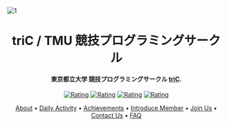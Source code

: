 ![1](https://github.com/triC-tmu/triC-tmu/assets/56724676/3d04433a-68db-4b25-a839-dc5aeceead32)
<h1 align="center">triC / TMU 競技プログラミングサークル</h1>

<h4 align="center">東京都立大学 競技プログラミングサークル <a href="http://electron.atom.io" target="_blank">triC</a>.</h4>

<p align="center">
  <a href="https://atcoder.jp/users/igeee?contestType=algo"><img src="https://badgen.org/img/atcoder/igeee/rating/algorithm?style=for-the-badge" alt="Rating" /></a>
  <a href="https://atcoder.jp/users/kya?contestType=algo"><img src="https://badgen.org/img/atcoder/kya/rating/algorithm?style=for-the-badge" alt="Rating" /></a>
  <a href="https://atcoder.jp/users/nattonato?contestType=algo"><img src="https://badgen.org/img/atcoder/nattonato/rating/algorithm?style=for-the-badge" alt="Rating" /></a>
  <a href="https://atcoder.jp/users/Ayutaso?contestType=algo"><img src="https://badgen.org/img/atcoder/Ayutaso/rating/algorithm?style=for-the-badge" alt="Rating" /></a>
</p>

<p align="center">
  <a href="#about">About</a> •
  <a href="#activity">Daily Activity</a> •
  <a href="#achievements">Achievements</a> •
  <a href="#member">Introduce Member</a> •
  <a href="#join">Join Us</a> •
  <a href="#contact">Contact Us</a> •
  <a href="#faq">FAQ</a>
</p>

